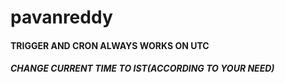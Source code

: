 # pavanreddy

#### TRIGGER AND CRON ALWAYS WORKS ON UTC ####

##### CHANGE CURRENT TIME TO IST(ACCORDING TO YOUR NEED) #######

